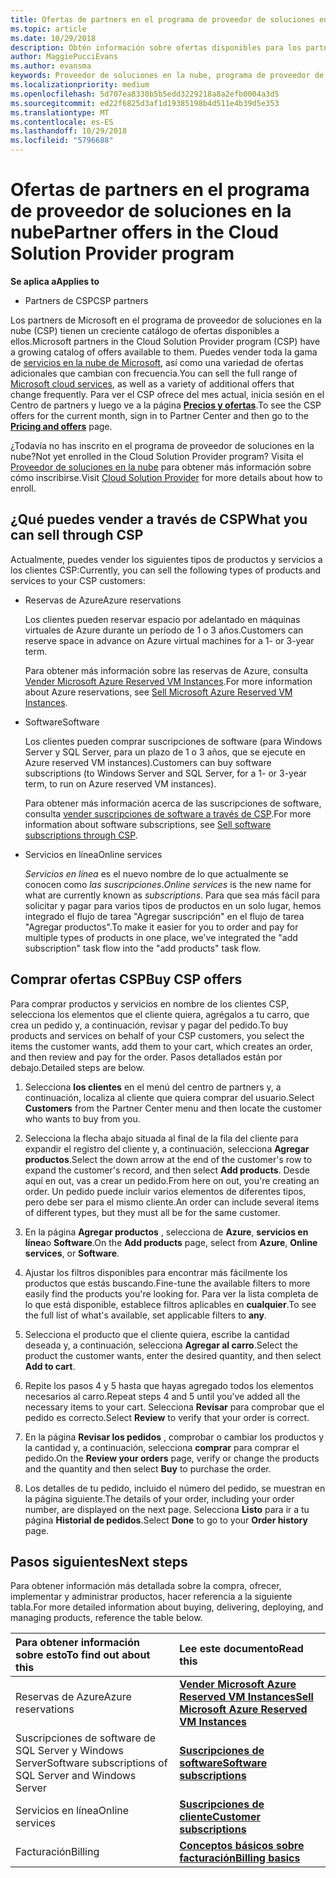 ```yaml
---
title: Ofertas de partners en el programa de proveedor de soluciones en la nube | El centro de partners
ms.topic: article
ms.date: 10/29/2018
description: Obtén información sobre ofertas disponibles para los partners que venden a través del programa de proveedor de soluciones en la nube.
author: MaggiePucciEvans
ms.author: evansma
keywords: Proveedor de soluciones en la nube, programa de proveedor de soluciones en la nube, CSP, agregar un producto, vender a los clientes, ofertas de partners, ofertas CSP, servicios basados en la nube, Azure, Office 365, Dynamics, partner CSP, vender en CSP, Azure RI, Azure reserved instancias de máquina virtual de Azure reservas, servicios en línea, software de suscripción, AHUB, SQL Server en Azure, Windows Server en Azure, suscripciones de cliente
ms.localizationpriority: medium
ms.openlocfilehash: 5d707ea8330b5b5edd3229218a8a2efb0004a3d5
ms.sourcegitcommit: ed22f6825d3af1d19385198b4d511e4b39d5e353
ms.translationtype: MT
ms.contentlocale: es-ES
ms.lasthandoff: 10/29/2018
ms.locfileid: "5796688"
---
```

# <a name="partner-offers-in-the-cloud-solution-provider-program"></a><span data-ttu-id="61589-104">Ofertas de partners en el programa de proveedor de soluciones en la nube</span><span class="sxs-lookup"><span data-stu-id="61589-104">Partner offers in the Cloud Solution Provider program</span></span> 

**<span data-ttu-id="61589-105">Se aplica a</span><span class="sxs-lookup"><span data-stu-id="61589-105">Applies to</span></span>**

-  <span data-ttu-id="61589-106">Partners de CSP</span><span class="sxs-lookup"><span data-stu-id="61589-106">CSP partners</span></span>

<span data-ttu-id="61589-107">Los partners de Microsoft en el programa de proveedor de soluciones en la nube (CSP) tienen un creciente catálogo de ofertas disponibles a ellos.</span><span class="sxs-lookup"><span data-stu-id="61589-107">Microsoft partners in the Cloud Solution Provider program (CSP) have a growing catalog of offers available to them.</span></span> <span data-ttu-id="61589-108">Puedes vender toda la gama de [servicios en la nube de Microsoft](https://partner.microsoft.com/cloud-solution-provider/products-and-services), así como una variedad de ofertas adicionales que cambian con frecuencia.</span><span class="sxs-lookup"><span data-stu-id="61589-108">You can sell the full range of [Microsoft cloud services](https://partner.microsoft.com/cloud-solution-provider/products-and-services), as well as a variety of additional offers that change frequently.</span></span> <span data-ttu-id="61589-109">Para ver el CSP ofrece del mes actual, inicia sesión en el Centro de partners y luego ve a la página [**Precios y ofertas**](https://partnercenter.microsoft.com/pcv/sales).</span><span class="sxs-lookup"><span data-stu-id="61589-109">To see the CSP offers for the current month, sign in to Partner Center and then go to the [**Pricing and offers**](https://partnercenter.microsoft.com/pcv/sales) page.</span></span>  

<span data-ttu-id="61589-110">¿Todavía no has inscrito en el programa de proveedor de soluciones en la nube?</span><span class="sxs-lookup"><span data-stu-id="61589-110">Not yet enrolled in the Cloud Solution Provider program?</span></span> <span data-ttu-id="61589-111">Visita el [Proveedor de soluciones en la nube](https://partner.microsoft.com/cloud-solution-provider) para obtener más información sobre cómo inscribirse.</span><span class="sxs-lookup"><span data-stu-id="61589-111">Visit [Cloud Solution Provider](https://partner.microsoft.com/cloud-solution-provider) for more details about how to enroll.</span></span> 

## <a name="what-you-can-sell-through-csp"></a><span data-ttu-id="61589-112">¿Qué puedes vender a través de CSP</span><span class="sxs-lookup"><span data-stu-id="61589-112">What you can sell through CSP</span></span>

<span data-ttu-id="61589-113">Actualmente, puedes vender los siguientes tipos de productos y servicios a los clientes CSP:</span><span class="sxs-lookup"><span data-stu-id="61589-113">Currently, you can sell the following types of products and services to your CSP customers:</span></span>

- <span data-ttu-id="61589-114">Reservas de Azure</span><span class="sxs-lookup"><span data-stu-id="61589-114">Azure reservations</span></span><br> 

    <span data-ttu-id="61589-115">Los clientes pueden reservar espacio por adelantado en máquinas virtuales de Azure durante un período de 1 o 3 años.</span><span class="sxs-lookup"><span data-stu-id="61589-115">Customers can reserve space in advance on Azure virtual machines for a 1- or 3-year term.</span></span><br>
    
    <span data-ttu-id="61589-116">Para obtener más información sobre las reservas de Azure, consulta [Vender Microsoft Azure Reserved VM Instances](azure-reservations.md).</span><span class="sxs-lookup"><span data-stu-id="61589-116">For more information about Azure reservations, see [Sell Microsoft Azure Reserved VM Instances](azure-reservations.md).</span></span>

- <span data-ttu-id="61589-117">Software</span><span class="sxs-lookup"><span data-stu-id="61589-117">Software</span></span><br>

    <span data-ttu-id="61589-118">Los clientes pueden comprar suscripciones de software (para Windows Server y SQL Server, para un plazo de 1 o 3 años, que se ejecute en Azure reserved VM instances).</span><span class="sxs-lookup"><span data-stu-id="61589-118">Customers can buy software subscriptions (to Windows Server and SQL Server, for a 1- or 3-year term, to run on Azure reserved VM instances).</span></span><br>
 
  <span data-ttu-id="61589-119">Para obtener más información acerca de las suscripciones de software, consulta [vender suscripciones de software a través de CSP](csp-software-subscriptions.md).</span><span class="sxs-lookup"><span data-stu-id="61589-119">For more information about software subscriptions, see [Sell software subscriptions through CSP](csp-software-subscriptions.md).</span></span>  

- <span data-ttu-id="61589-120">Servicios en línea</span><span class="sxs-lookup"><span data-stu-id="61589-120">Online services</span></span><br>

     <span data-ttu-id="61589-121">*Servicios en línea* es el nuevo nombre de lo que actualmente se conocen como *las suscripciones*.</span><span class="sxs-lookup"><span data-stu-id="61589-121">*Online services* is the new name for what are currently known as *subscriptions*.</span></span> <span data-ttu-id="61589-122">Para que sea más fácil para solicitar y pagar para varios tipos de productos en un solo lugar, hemos integrado el flujo de tarea "Agregar suscripción" en el flujo de tarea "Agregar productos".</span><span class="sxs-lookup"><span data-stu-id="61589-122">To make it easier for you to order and pay for multiple types of products in one place, we've integrated the "add subscription" task flow into the "add products" task flow.</span></span> 

## <a name="buy-csp-offers"></a><span data-ttu-id="61589-123">Comprar ofertas CSP</span><span class="sxs-lookup"><span data-stu-id="61589-123">Buy CSP offers</span></span>

<span data-ttu-id="61589-124">Para comprar productos y servicios en nombre de los clientes CSP, selecciona los elementos que el cliente quiera, agrégalos a tu carro, que crea un pedido y, a continuación, revisar y pagar del pedido.</span><span class="sxs-lookup"><span data-stu-id="61589-124">To buy products and services on behalf of your CSP customers, you select the items the customer wants, add them to your cart, which creates an order, and then review and pay for the order.</span></span> <span data-ttu-id="61589-125">Pasos detallados están por debajo.</span><span class="sxs-lookup"><span data-stu-id="61589-125">Detailed steps are below.</span></span>

1. <span data-ttu-id="61589-126">Selecciona **los clientes** en el menú del centro de partners y, a continuación, localiza al cliente que quiera comprar del usuario.</span><span class="sxs-lookup"><span data-stu-id="61589-126">Select **Customers** from the Partner Center menu and then locate the customer who wants to buy from you.</span></span> 

2. <span data-ttu-id="61589-127">Selecciona la flecha abajo situada al final de la fila del cliente para expandir el registro del cliente y, a continuación, selecciona **Agregar productos**.</span><span class="sxs-lookup"><span data-stu-id="61589-127">Select the down arrow at the end of the customer's row to expand the customer's record, and then select **Add products**.</span></span> <span data-ttu-id="61589-128">Desde aquí en out, vas a crear un pedido.</span><span class="sxs-lookup"><span data-stu-id="61589-128">From here on out, you're creating an order.</span></span> <span data-ttu-id="61589-129">Un pedido puede incluir varios elementos de diferentes tipos, pero debe ser para el mismo cliente.</span><span class="sxs-lookup"><span data-stu-id="61589-129">An order can include several items of different types, but they must all be for the same customer.</span></span>

3. <span data-ttu-id="61589-130">En la página **Agregar productos** , selecciona de **Azure**, **servicios en línea**o **Software**.</span><span class="sxs-lookup"><span data-stu-id="61589-130">On the **Add products** page, select from **Azure**, **Online services**, or **Software**.</span></span>

4. <span data-ttu-id="61589-131">Ajustar los filtros disponibles para encontrar más fácilmente los productos que estás buscando.</span><span class="sxs-lookup"><span data-stu-id="61589-131">Fine-tune the available filters to more easily find the products you're looking for.</span></span> <span data-ttu-id="61589-132">Para ver la lista completa de lo que está disponible, establece filtros aplicables en **cualquier**.</span><span class="sxs-lookup"><span data-stu-id="61589-132">To see the full list of what's available, set applicable filters to **any**.</span></span> 

5. <span data-ttu-id="61589-133">Selecciona el producto que el cliente quiera, escribe la cantidad deseada y, a continuación, selecciona **Agregar al carro**.</span><span class="sxs-lookup"><span data-stu-id="61589-133">Select the product the customer wants, enter the desired quantity, and then select **Add to cart**.</span></span>

6. <span data-ttu-id="61589-134">Repite los pasos 4 y 5 hasta que hayas agregado todos los elementos necesarios al carro.</span><span class="sxs-lookup"><span data-stu-id="61589-134">Repeat steps 4 and 5 until you’ve added all the necessary items to your cart.</span></span> <span data-ttu-id="61589-135">Selecciona **Revisar** para comprobar que el pedido es correcto.</span><span class="sxs-lookup"><span data-stu-id="61589-135">Select **Review** to verify that your order is correct.</span></span>  

7. <span data-ttu-id="61589-136">En la página **Revisar los pedidos** , comprobar o cambiar los productos y la cantidad y, a continuación, selecciona **comprar** para comprar el pedido.</span><span class="sxs-lookup"><span data-stu-id="61589-136">On the **Review your orders** page, verify or change the products and the quantity and then select **Buy** to purchase the order.</span></span> 

8. <span data-ttu-id="61589-137">Los detalles de tu pedido, incluido el número del pedido, se muestran en la página siguiente.</span><span class="sxs-lookup"><span data-stu-id="61589-137">The details of your order, including your order number, are displayed on the next page.</span></span> <span data-ttu-id="61589-138">Selecciona **Listo** para ir a tu página **Historial de pedidos**.</span><span class="sxs-lookup"><span data-stu-id="61589-138">Select **Done** to go to your **Order history** page.</span></span> 


## <a name="next-steps"></a><span data-ttu-id="61589-139">Pasos siguientes</span><span class="sxs-lookup"><span data-stu-id="61589-139">Next steps</span></span>

<span data-ttu-id="61589-140">Para obtener información más detallada sobre la compra, ofrecer, implementar y administrar productos, hacer referencia a la siguiente tabla.</span><span class="sxs-lookup"><span data-stu-id="61589-140">For more detailed information about buying, delivering, deploying, and managing products, reference the table below.</span></span>

|**<span data-ttu-id="61589-141">Para obtener información sobre esto</span><span class="sxs-lookup"><span data-stu-id="61589-141">To find out about this</span></span>**   |**<span data-ttu-id="61589-142">Lee este documento</span><span class="sxs-lookup"><span data-stu-id="61589-142">Read this</span></span>**   |
|:---------------------------|:--------------------|
|<span data-ttu-id="61589-143">Reservas de Azure</span><span class="sxs-lookup"><span data-stu-id="61589-143">Azure reservations</span></span> |[**<span data-ttu-id="61589-144">Vender Microsoft Azure Reserved VM Instances</span><span class="sxs-lookup"><span data-stu-id="61589-144">Sell Microsoft Azure Reserved VM Instances</span></span>**]( https://docs.microsoft.com/en-us/partner-center/azure-reservations) |
|<span data-ttu-id="61589-145">Suscripciones de software de SQL Server y Windows Server</span><span class="sxs-lookup"><span data-stu-id="61589-145">Software subscriptions of SQL Server and Windows Server</span></span> |[**<span data-ttu-id="61589-146">Suscripciones de software</span><span class="sxs-lookup"><span data-stu-id="61589-146">Software subscriptions</span></span>**]( https://docs.microsoft.com/en-us/partner-center/csp-software-subscriptions) |
|<span data-ttu-id="61589-147">Servicios en línea</span><span class="sxs-lookup"><span data-stu-id="61589-147">Online services</span></span> |[**<span data-ttu-id="61589-148">Suscripciones de cliente</span><span class="sxs-lookup"><span data-stu-id="61589-148">Customer subscriptions</span></span>**](https://docs.microsoft.com/en-us/partner-center/customer-subscriptions) |
|<span data-ttu-id="61589-149">Facturación</span><span class="sxs-lookup"><span data-stu-id="61589-149">Billing</span></span> |[**<span data-ttu-id="61589-150">Conceptos básicos sobre facturación</span><span class="sxs-lookup"><span data-stu-id="61589-150">Billing basics</span></span>**]( https://docs.microsoft.com/en-us/partner-center/billing-basics) |

